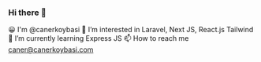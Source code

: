 ### Hi there 👋
😀 I'm @canerkoybasi
👀 I’m interested in Laravel, Next JS, React.js Tailwind
🌱 I’m currently learning Express JS
📫 How to reach me caner@canerkoybasi.com
